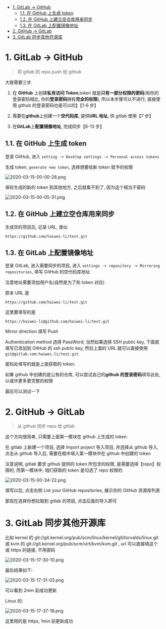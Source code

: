 <!-- @import "[TOC]" {cmd="toc" depthFrom=1 depthTo=6 orderedList=false} -->

<!-- code_chunk_output -->

- [1. GitLab -> GitHub](#1-gitlab---github)
  - [1.1. 在 GitHub 上生成 token](#11-在-github-上生成-token)
  - [1.2. 在 GitHub 上建立空仓库用来同步](#12-在-github-上建立空仓库用来同步)
  - [1.3. 在 GitLab 上配置镜像地址](#13-在-gitlab-上配置镜像地址)
- [2. GitHub -> GitLab](#2-github---gitlab)
- [3. GitLab 同步其他开源库](#3-gitlab-同步其他开源库)

<!-- /code_chunk_output -->

# 1. GitLab -> GitHub

>将 gitlab 的 repo push 给 github

大致需要三步

1. 在 **GitHub** 上创建**私有访问 Token**,token 就是**只有一部分权限的密码**(和你的登录密码相比, 你的**登录密码**拥有**完全的权限**), 所以本步骤可以不进行, 直接使用 github 的登录密码也是可以的】【1-6 步】

2. 需要在**github**上创建一个**空代码库**, 提供**URL 地址**, 供 gitlab 使用【7 步】

3. 在**GitLab**上**配置镜像地址**, 完成同步【8-13 步】

## 1.1. 在 GitHub 上生成 token

登录 GitHub, 进入 `setting -> Develop settings -> Personal access tokens`

生成 token, `generate new token`, 选择想要给新 token 赋予的权限

![2020-03-15-00-00-28.png](./images/2020-03-15-00-00-28.png)

保存生成的新的 token 到其他地方, 之后就看不到了, 因为这个相当于密码

![2020-03-15-00-05-31.png](./images/2020-03-15-00-05-31.png)

## 1.2. 在 GitHub 上建立空仓库用来同步

生成空的项目后, 记录 URL, 类似

```
https://github.com/haiwei-li/test.git
```

## 1.3. 在 GitLab 上配置镜像地址

登录 GitLab, 进入需要同步的项目, 进入 `settings -> repository -> Mirroring repositories`, 填写 GitHub 的空代码库地址

注意地址需要添加用户名(自然是为了和 token 对应)

原本 URL 是

```
https://github.com/haiwei-li/test.git
```

这里要填写的是

```
https://haiwei-li@github.com/haiwei-li/test.git
```

Mirror direction 填写 Push

Authentication method 选择 PassWord; 当然如果选择 SSH public key, 下面就填写已添加到 GitHub 的 ssh public key, 然后上面的 URL 就可以直接使用`git@gitlab.com:haiwei-li/test.git`.

密码处填写的就是上面获取的 token. 

如果 github 中创建的是公有的仓库, 可以尝试自己的**github 的登录密码**填写此处, 以或许更多更完整的权限

最后可以测试一下

# 2. GitHub -> GitLab

> 从 github 同步 repo 给 gitlab

这个方向很简单, 只需要上面第一模块在 github 上生成的 token. 

在 gitlab 上新建一个项目, 选择 Import project 导入项目, 并选择从 github 导入, 点击从 github 导入后, 需要在框中填入第一模块中在 github 中创建的 token

注意说明, gitlab 要求 github 提供的 token 所包含的权限, 是需要选择【repo】权限的, 而第一模块中, 咱们获取的 token 是勾选了 repo 权限的

![2020-03-15-00-34-22.png](./images/2020-03-15-00-34-22.png)

填写以后, 点击右侧 List your GitHub repositories, 展示你的 GitHub 资源库列表

那现在选择你想拉取到 gitlab 的项目, 点击后面的导入即可

# 3. GitLab 同步其他开源库

比如 kernel 的 git://git.kernel.org/pub/scm/linux/kernel/git/torvalds/linux.git 或 kvm 的 git://git.kernel.org/pub/scm/virt/kvm/kvm.git , url 可以直接填这个或 https 的链接, 不用密码

![2020-03-15-17-30-10.png](./images/2020-03-15-17-30-10.png)

最后结果如下: 

![2020-03-15-17-31-03.png](./images/2020-03-15-17-31-03.png)

可以看到 2min 前成功更新

Linux 的:

![2020-03-15-17-37-18.png](./images/2020-03-15-17-37-18.png)

这里用的是 https, 1min 前更新成功